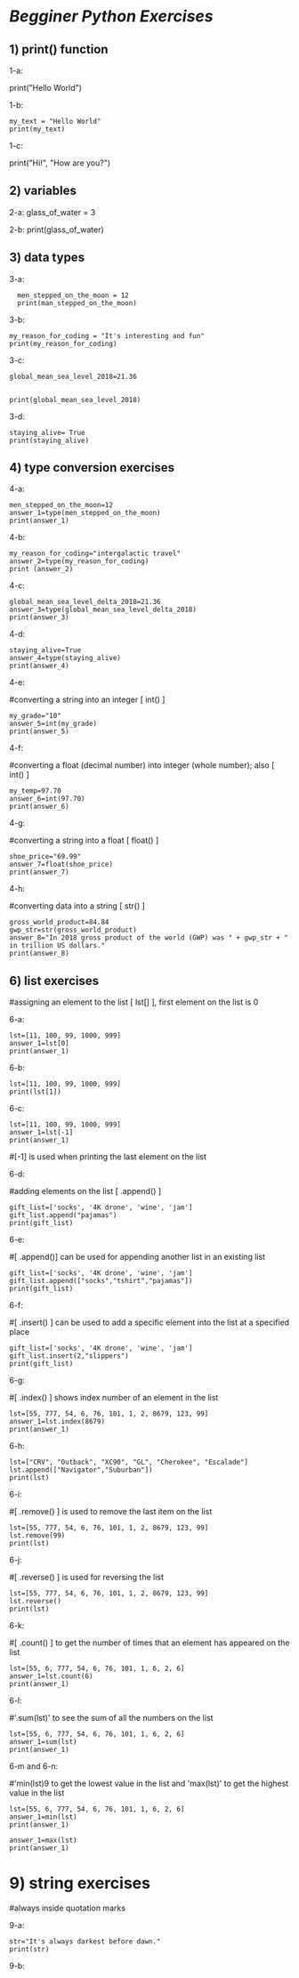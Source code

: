 # ***Begginer Python Exercises***
## 1) print() function

1-a: 

print("Hello World")

1-b: 
```
my_text = "Hello World"
print(my_text)
```
           
1-c: 

print("Hi!", "How are you?")

## 2) variables

2-a: glass_of_water = 3

2-b: print(glass_of_water)

## 3) data types

3-a: 
```
  men_stepped_on_the_moon = 12
  print(man_stepped_on_the_moon)
```

3-b: 
```
my_reason_for_coding = "It's interesting and fun"
print(my_reason_for_coding)
```
3-c:
```
global_mean_sea_level_2018=21.36


print(global_mean_sea_level_2018)
```
3-d:
```
staying_alive= True
print(staying_alive)
```
## 4) type conversion exercises

4-a:
```
men_stepped_on_the_moon=12
answer_1=type(men_stepped_on_the_moon)
print(answer_1)
```
4-b:
```
my_reason_for_coding="intergalactic travel"
answer_2=type(my_reason_for_coding)
print (answer_2)
```
4-c:
```
global_mean_sea_level_delta_2018=21.36
answer_3=type(global_mean_sea_level_delta_2018)
print(answer_3)
```
4-d:
```
staying_alive=True
answer_4=type(staying_alive)
print(answer_4)
```
4-e:

#converting a string into an integer [ int() ]
```
my_grade="10"
answer_5=int(my_grade)
print(answer_5)
```
4-f:

#converting a float (decimal number) into integer (whole number); also [ int() ]
```
my_temp=97.70
answer_6=int(97.70)
print(answer_6)
```
4-g:

#converting a string into a float [ float() ]
```
shoe_price="69.99"
answer_7=float(shoe_price)
print(answer_7)
```
4-h:

#converting data into a string [ str() ]
```
gross_world_product=84.84
gwp_str=str(gross_world_product)
answer_8="In 2018 gross product of the world (GWP) was " + gwp_str + " in trillion US dollars."
print(answer_8)
```

## 6) list exercises

#assigning an element to the list [ lst[] ], first element on the list is 0

6-a:
```
lst=[11, 100, 99, 1000, 999]
answer_1=lst[0]
print(answer_1)
```
6-b:
```
lst=[11, 100, 99, 1000, 999]
print(lst[1])
```
6-c:
```
lst=[11, 100, 99, 1000, 999]
answer_1=lst[-1]
print(answer_1)
```
#[-1] is used when printing the last element on the list

6-d:

#adding elements on the list [ .append() ]
```
gift_list=['socks', '4K drone', 'wine', 'jam']
gift_list.append("pajamas")
print(gift_list)
```
6-e:

#[ .append()] can be used for appending another list in an existing list
```
gift_list=['socks', '4K drone', 'wine', 'jam']
gift_list.append(["socks","tshirt","pajamas"])
print(gift_list)
```
6-f:

#[ .insert() ] can be used to add a specific element into the list at a specified place
```
gift_list=['socks', '4K drone', 'wine', 'jam']
gift_list.insert(2,"slippers")
print(gift_list)
```
6-g:

#[ .index() ] shows index number of an element in the list
```
lst=[55, 777, 54, 6, 76, 101, 1, 2, 8679, 123, 99]
answer_1=lst.index(8679)
print(answer_1)
```

6-h:

```
lst=["CRV", "Outback", "XC90", "GL", "Cherokee", "Escalade"]
lst.append(["Navigator","Suburban"])
print(lst)
```

6-i:

#[ .remove() ] is used to remove the last item on the list
```
lst=[55, 777, 54, 6, 76, 101, 1, 2, 8679, 123, 99]
lst.remove(99)
print(lst)
```

6-j:

#[ .reverse() ] is used for reversing the list
```
lst=[55, 777, 54, 6, 76, 101, 1, 2, 8679, 123, 99]
lst.reverse()
print(lst)
```
6-k:

#[ .count() ] to get the number of times that an element has appeared on the list
```
lst=[55, 6, 777, 54, 6, 76, 101, 1, 6, 2, 6]
answer_1=lst.count(6)
print(answer_1)
```
6-l:

#'.sum(lst)' to see the sum of all the numbers on the list
```
lst=[55, 6, 777, 54, 6, 76, 101, 1, 6, 2, 6]
answer_1=sum(lst)
print(answer_1)
```
6-m and 6-n:

#'min(lst)9 to get the lowest value in the list and 'max(lst)' to get the highest value in the list
```
lst=[55, 6, 777, 54, 6, 76, 101, 1, 6, 2, 6]
answer_1=min(lst)
print(answer_1)
```
```
answer_1=max(lst)
print(answer_1)
```
# 9) string exercises

#always inside quotation marks

9-a:
```
str="It's always darkest before dawn."
print(str)
```
9-b:
```


